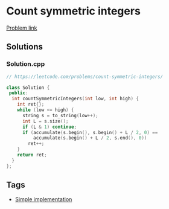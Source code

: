 # Count symmetric integers

[Problem link](https://leetcode.com/problems/count-symmetric-integers/)

## Solutions


### Solution.cpp
```cpp
// https://leetcode.com/problems/count-symmetric-integers/

class Solution {
 public:
  int countSymmetricIntegers(int low, int high) {
    int ret{};
    while (low <= high) {
      string s = to_string(low++);
      int L = s.size();
      if (L & 1) continue;
      if (accumulate(s.begin(), s.begin() + L / 2, 0) ==
          accumulate(s.begin() + L / 2, s.end(), 0))
        ret++;
    }
    return ret;
  }
};
```
## Tags

* [Simple implementation](/README.md#Simple_implementation)

